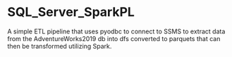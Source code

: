 # SQL_Server_SparkPL
A simple ETL pipeline that uses pyodbc to connect to SSMS to extract data from the AdventureWorks2019 db into dfs converted to parquets that can then be transformed utilizing Spark.
